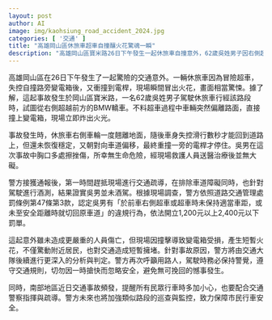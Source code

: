 ```yaml
---
layout: post
author: AI
image: img/kaohsiung_road_accident_2024.jpg
categories: [ '交通' ]
title: "高雄岡山區休旅車超車自撞釀火花驚魂一瞬"
description: "高雄岡山區寶米路26日下午發生一起休旅車自撞意外，62歲吳姓男子因右側超車失控連撞變電箱及電桿，現場冒出火光，畫面驚悚。駕駛僅胸口擦挫傷並無大礙，警方依規開罰1,200至2,400元。事故造成短暫交通擁堵與變電箱損毀，警方將進一步分析原因，同時加強巡查以保障民眾行車安全。"
---
```

高雄岡山區在26日下午發生了一起驚險的交通意外。一輛休旅車因為冒險超車，失控自撞路旁變電箱後，又衝撞到電桿，現場瞬間冒出火花，畫面相當驚悚。據了解，這起事故發生於岡山區寶米路，一名62歲吳姓男子駕駛休旅車行經該路段時，試圖從右側超越前方的BMW轎車。不料超車過程中車輛突然偏離路面，直接撞上變電箱，現場立即炸出火光。

事故發生時，休旅車右側車輪一度翹離地面，隨後車身失控滑行數秒才能回到道路上，但還未恢復穩定，又朝對向車道偏移，最終重撞一旁的電桿才停住。吳男在這次事故中胸口多處擦挫傷，所幸無生命危險，經現場救護人員送醫治療後並無大礙。

警方接獲通報後，第一時間趕抵現場進行交通疏導，在排除車道障礙同時，也針對駕駛進行酒測，結果證實吳男並未酒駕。根據現場調查，警方依照道路交通管理處罰條例第47條第3款，認定吳男有「於前車右側超車或超車時未保持適當車距，或未至安全距離時就切回原車道」的違規行為，依法開立1,200元以上2,400元以下罰單。

這起意外雖未造成更嚴重的人員傷亡，但現場因撞擊導致變電箱受損，產生短暫火花，不僅驚動附近居民，也對交通造成短暫擁堵。針對事故原因，警方將由交通大隊後續進行更深入的分析與判定。警方再次呼籲用路人，駕駛時務必保持警覺，遵守交通規則，切勿因一時搶快而忽略安全，避免無可挽回的憾事發生。

同時，南部地區近日交通事故頻發，提醒所有民眾行車時多加小心，也要配合交通警察指揮與疏導。警方未來也將加強類似路段的巡查與監控，致力保障市民行車安全。